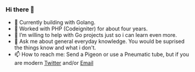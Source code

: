 ### Hi there 👋

- 🌱 Currently building with Golang.
- 🔭 Worked with PHP (Codeigniter) for about four years.
- 👯 I’m willing to help with Go projects just so i can learn even more.
- 💬 Ask me about general everyday knowledge. You would be suprised the things know and what i don't.
- 📫 How to reach me: Send a Pigeon or use a Pneumatic tube, but if you are modern [Twitter](https://www.twitter.com/promiseseunfemi) and/or [Email](mailto:promisefemi90@gmail.com)


